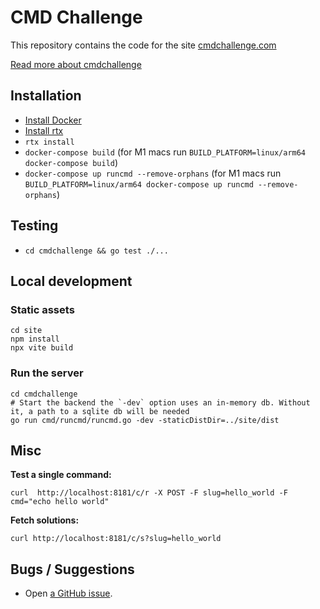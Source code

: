 # CMD Challenge

This repository contains the code for the site [cmdchallenge.com](https://cmdchallenge.com)

[Read more about cmdchallenge](https://jarv.org/tags/cmdchallenge/)

## Installation

- [Install Docker](https://docs.docker.com/get-docker/)
- [Install rtx](https://github.com/jdxcode/rtx#quickstart)
- `rtx install`
- `docker-compose build` (for M1 macs run `BUILD_PLATFORM=linux/arm64 docker-compose build`)
- `docker-compose up runcmd --remove-orphans` (for M1 macs run `BUILD_PLATFORM=linux/arm64 docker-compose up runcmd --remove-orphans`)

## Testing

- `cd cmdchallenge && go test ./...`

## Local development

### Static assets

```
cd site
npm install
npx vite build
```

### Run the server

```
cd cmdchallenge
# Start the backend the `-dev` option uses an in-memory db. Without it, a path to a sqlite db will be needed
go run cmd/runcmd/runcmd.go -dev -staticDistDir=../site/dist
```

## Misc

**Test a single command:**

```
curl  http://localhost:8181/c/r -X POST -F slug=hello_world -F cmd="echo hello world"
```

**Fetch solutions:**

```
curl http://localhost:8181/c/s?slug=hello_world
```

## Bugs / Suggestions

- Open [a GitHub issue](https://github.com/jarv/cmdchallenge/-/issues).

